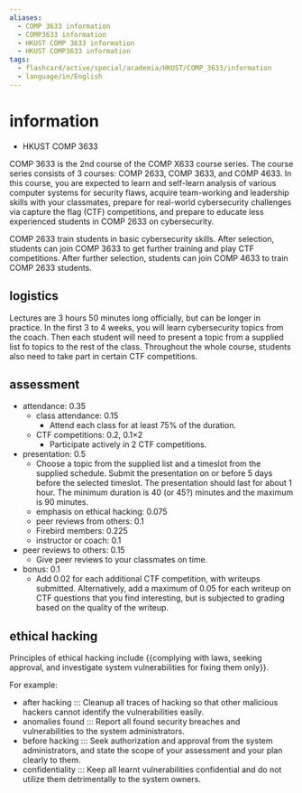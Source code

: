 ```yaml
---
aliases:
  - COMP 3633 information
  - COMP3633 information
  - HKUST COMP 3633 information
  - HKUST COMP3633 information
tags:
  - flashcard/active/special/academia/HKUST/COMP_3633/information
  - language/in/English
---
```


# information

- HKUST COMP 3633

COMP 3633 is the 2nd course of the COMP X633 course series. The course series consists of 3 courses: COMP 2633, COMP 3633, and COMP 4633. In this course, you are expected to learn and self-learn analysis of various computer systems for security flaws, acquire team-working and leadership skills with your classmates, prepare for real-world cybersecurity challenges via capture the flag (CTF) competitions, and prepare to educate less experienced students in COMP 2633 on cybersecurity.

COMP 2633 train students in basic cybersecurity skills. After selection, students can join COMP 3633 to get further training and play CTF competitions. After further selection, students can join COMP 4633 to train COMP 2633 students.

## logistics

Lectures are 3 hours 50 minutes long officially, but can be longer in practice. In the first 3 to 4 weeks, you will learn cybersecurity topics from the coach. Then each student will need to present a topic from a supplied list fo topics to the rest of the class. Throughout the whole course, students also need to take part in certain CTF competitions.

## assessment

- attendance: 0.35
  - class attendance: 0.15
    - Attend each class for at least 75% of the duration.
  - CTF competitions: 0.2, 0.1×2
    - Participate actively in 2 CTF competitions.
- presentation: 0.5
  - Choose a topic from the supplied list and a timeslot from the supplied schedule. Submit the presentation on or before 5 days before the selected timeslot. The presentation should last for about 1 hour. The minimum duration is 40 (or 45?) minutes and the maximum is 90 minutes.
  - emphasis on ethical hacking: 0.075
  - peer reviews from others: 0.1
  - Firebird members: 0.225
  - instructor or coach: 0.1
- peer reviews to others: 0.15
  - Give peer reviews to your classmates on time.
- bonus: 0.1
  - Add 0.02 for each additional CTF competition, with writeups submitted. Alternatively, add a maximum of 0.05 for each writeup on CTF questions that you find interesting, but is subjected to grading based on the quality of the writeup.

## ethical hacking

Principles of ethical hacking include {{complying with laws, seeking approval, and investigate system vulnerabilities for fixing them only}}. <!--SR:!2024-12-09,70,270-->

For example:

- after hacking ::: Cleanup all traces of hacking so that other malicious hackers cannot identify the vulnerabilities easily. <!--SR:!2025-05-08,186,310!2025-07-17,246,330-->
- anomalies found ::: Report all found security breaches and vulnerabilities to the system administrators. <!--SR:!2025-06-08,215,330!2025-05-06,185,310-->
- before hacking ::: Seek authorization and approval from the system administrators, and state the scope of your assessment and your plan clearly to them. <!--SR:!2025-05-27,204,330!2024-11-14,57,310-->
- confidentiality ::: Keep all learnt vulnerabilities confidential and do not utilize them detrimentally to the system owners. <!--SR:!2024-11-26,63,310!2024-12-05,72,310-->
